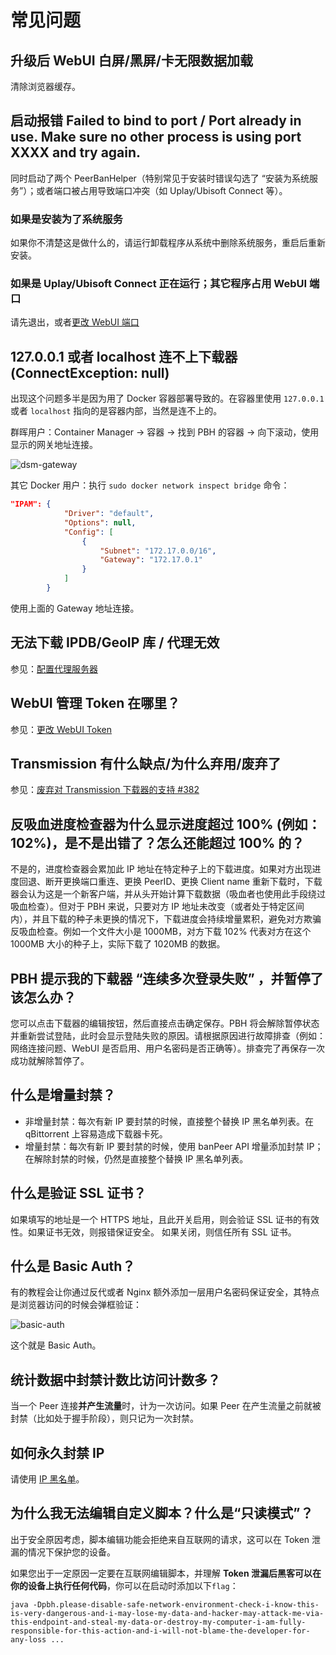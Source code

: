 # 常见问题

## 升级后 WebUI 白屏/黑屏/卡无限数据加载

清除浏览器缓存。

## 启动报错 Failed to bind to port / Port already in use. Make sure no other process is using port XXXX and try again.

同时启动了两个 PeerBanHelper（特别常见于安装时错误勾选了 “安装为系统服务”）；或者端口被占用导致端口冲突（如 Uplay/Ubisoft Connect 等）。

### 如果是安装为了系统服务

如果你不清楚这是做什么的，请运行卸载程序从系统中删除系统服务，重启后重新安装。

### 如果是 Uplay/Ubisoft Connect 正在运行；其它程序占用 WebUI 端口

请先退出，或者[更改 WebUI 端口](./network/http-server.md#更改-webui-端口)

## 127.0.0.1 或者 localhost 连不上下载器 (ConnectException: null)

出现这个问题多半是因为用了 Docker 容器部署导致的。在容器里使用 `127.0.0.1` 或者 `localhost` 指向的是容器内部，当然是连不上的。

群晖用户：Container Manager -> 容器 -> 找到 PBH 的容器 -> 向下滚动，使用显示的网关地址连接。

![dsm-gateway](./assets/dsm-network-gateway.png)

其它 Docker 用户：执行 `sudo docker network inspect bridge` 命令：

```json
"IPAM": {
            "Driver": "default",
            "Options": null,
            "Config": [
                {
                    "Subnet": "172.17.0.0/16",
                    "Gateway": "172.17.0.1"
                }
            ]
        }
```

使用上面的 Gateway 地址连接。

## 无法下载 IPDB/GeoIP 库 / 代理无效

参见：[配置代理服务器](./network/proxy-server.md)

## WebUI 管理 Token 在哪里？

参见：[更改 WebUI Token](./network/http-server.md#更改-webui-token)

## Transmission 有什么缺点/为什么弃用/废弃了

参见：[废弃对 Transmission 下载器的支持 #382](https://github.com/PBH-BTN/PeerBanHelper/issues/382)

## 反吸血进度检查器为什么显示进度超过 100% (例如：102%)，是不是出错了？怎么还能超过 100% 的？

不是的，进度检查器会累加此 IP 地址在特定种子上的下载进度。如果对方出现进度回退、断开更换端口重连、更换 PeerID、更换 Client name 重新下载时，下载器会认为这是一个新客户端，并从头开始计算下载数据（吸血者也使用此手段绕过吸血检查）。但对于 PBH 来说，只要对方 IP 地址未改变（或者处于特定区间内），并且下载的种子未更换的情况下，下载进度会持续增量累积，避免对方欺骗反吸血检查。例如一个文件大小是 1000MB，对方下载 102% 代表对方在这个 1000MB 大小的种子上，实际下载了 1020MB 的数据。

## PBH 提示我的下载器 “连续多次登录失败” ，并暂停了该怎么办？

您可以点击下载器的编辑按钮，然后直接点击确定保存。PBH 将会解除暂停状态并重新尝试登陆，此时会显示登陆失败的原因。请根据原因进行故障排查（例如：网络连接问题、WebUI 是否启用、用户名密码是否正确等）。排查完了再保存一次成功就解除暂停了。

## 什么是增量封禁？

- 非增量封禁：每次有新 IP 要封禁的时候，直接整个替换 IP 黑名单列表。在 qBittorrent 上容易造成下载器卡死。
- 增量封禁：每次有新 IP 要封禁的时候，使用 banPeer API 增量添加封禁 IP；在解除封禁的时候，仍然是直接整个替换 IP 黑名单列表。

## 什么是验证 SSL 证书？

如果填写的地址是一个 HTTPS 地址，且此开关启用，则会验证 SSL 证书的有效性。如果证书无效，则报错保证安全。
如果关闭，则信任所有 SSL 证书。

## 什么是 Basic Auth？

有的教程会让你通过反代或者 Nginx 额外添加一层用户名密码保证安全，其特点是浏览器访问的时候会弹框验证：

![basic-auth](./assets/basic-auth.png)

这个就是 Basic Auth。

## 统计数据中封禁计数比访问计数多？

当一个 Peer 连接**并产生流量**时，计为一次访问。如果 Peer 在产生流量之前就被封禁（比如处于握手阶段），则只记为一次封禁。

## 如何永久封禁 IP

请使用 [IP 黑名单](./module/ip-address-blocker.md)。

## 为什么我无法编辑自定义脚本？什么是“只读模式”？

出于安全原因考虑，脚本编辑功能会拒绝来自互联网的请求，这可以在 Token 泄漏的情况下保护您的设备。

如果您出于一定原因一定要在互联网编辑脚本，并理解 **Token 泄漏后黑客可以在你的设备上执行任何代码**，你可以在启动时添加以下`flag`：
```
java -Dpbh.please-disable-safe-network-environment-check-i-know-this-is-very-dangerous-and-i-may-lose-my-data-and-hacker-may-attack-me-via-this-endpoint-and-steal-my-data-or-destroy-my-computer-i-am-fully-responsible-for-this-action-and-i-will-not-blame-the-developer-for-any-loss ...
```
